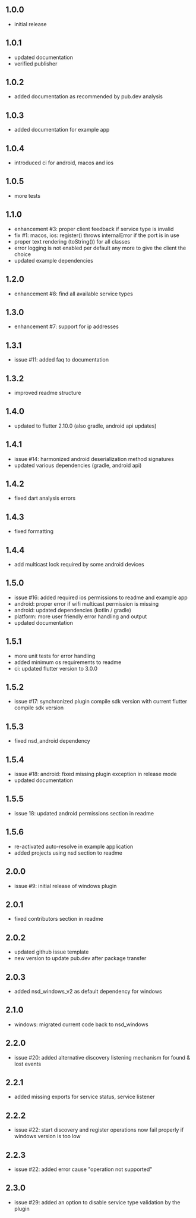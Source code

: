 ## 1.0.0

* initial release

## 1.0.1

* updated documentation
* verified publisher

## 1.0.2

* added documentation as recommended by pub.dev analysis

## 1.0.3

* added documentation for example app

## 1.0.4

* introduced ci for android, macos and ios 

## 1.0.5

* more tests

## 1.1.0

* enhancement #3: proper client feedback if service type is invalid
* fix #1: macos, ios: register() throws internalError if the port is in use
* proper text rendering (toString()) for all classes
* error logging is not enabled per default any more to give the client the choice
* updated example dependencies

## 1.2.0

* enhancement #8: find all available service types

## 1.3.0

* enhancement #7: support for ip addresses

## 1.3.1

* issue #11: added faq to documentation

## 1.3.2

* improved readme structure

## 1.4.0

* updated to flutter 2.10.0 (also gradle, android api updates)

## 1.4.1

* issue #14: harmonized android deserialization method signatures
* updated various dependencies (gradle, android api)

## 1.4.2

* fixed dart analysis errors

## 1.4.3

* fixed formatting

## 1.4.4

* add multicast lock required by some android devices

## 1.5.0

* issue #16: added required ios permissions to readme and example app
* android: proper error if wifi multicast permission is missing
* android: updated dependencies (kotlin / gradle)
* platform: more user friendly error handling and output
* updated documentation

## 1.5.1

* more unit tests for error handling
* added minimum os requirements to readme
* ci: updated flutter version to 3.0.0

## 1.5.2

* issue #17: synchronized plugin compile sdk version with current flutter compile sdk version

## 1.5.3

* fixed nsd_android dependency

## 1.5.4

* issue #18: android: fixed missing plugin exception in release mode
* updated documentation

## 1.5.5

* issue 18: updated android permissions section in readme

## 1.5.6

* re-activated auto-resolve in example application
* added projects using nsd section to readme

## 2.0.0

* issue #9: initial release of windows plugin

## 2.0.1

* fixed contributors section in readme

## 2.0.2

* updated github issue template
* new version to update pub.dev after package transfer

## 2.0.3

* added nsd_windows_v2 as default dependency for windows

## 2.1.0

* windows: migrated current code back to nsd_windows

## 2.2.0

* issue #20: added alternative discovery listening mechanism for found & lost events

## 2.2.1 

* added missing exports for service status, service listener

## 2.2.2

* issue #22: start discovery and register operations now fail properly if windows version is too low

## 2.2.3

* issue #22: added error cause "operation not supported"

## 2.3.0

* issue #29: added an option to disable service type validation by the plugin

